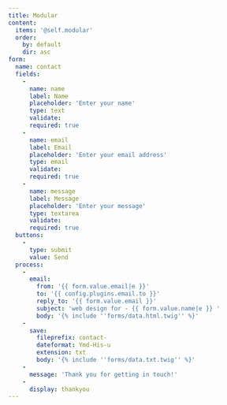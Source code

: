 ```yaml
---
title: Modular
content:
  items: '@self.modular'
  order:
    by: default
    dir: asc
form:
  name: contact
  fields:
    -
      name: name
      label: Name
      placeholder: 'Enter your name'
      type: text
      validate:
      required: true
    -
      name: email
      label: Email
      placeholder: 'Enter your email address'
      type: email
      validate:
      required: true
    -
      name: message
      label: Message
      placeholder: 'Enter your message'
      type: textarea
      validate:
      required: true
  buttons:
    -
      type: submit
      value: Send
  process:
    -
      email:
        from: '{{ form.value.email|e }}'
        to: '{{ config.plugins.email.to }}'
        reply_to: '{{ form.value.email }}'
        subject: 'web design for - {{ form.value.name|e }} '
        body: '{% include ''forms/data.html.twig'' %}'
    -
      save:
        fileprefix: contact-
        dateformat: Ymd-His-u
        extension: txt
        body: '{% include ''forms/data.txt.twig'' %}'
    -
      message: 'Thank you for getting in touch!'
    -
      display: thankyou
---
```


